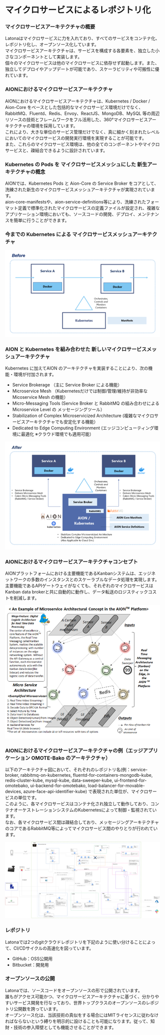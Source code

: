 # マイクロサービスによるレポジトリ化

### マイクロサービスアーキテクチャの概要
Latonaはマイクロサービスに力を入れており、すべてのサービスをコンテナ化、レポジトリ化し、オープンソース化しています。  
マイクロサービスアーキテクチャは、サービスを構成する各要素を、独立した小さなコンポーネントとして実装します。  
個々のマイクロサービスは他のマイクロサービスに依存せず起動します。また、独立してデプロイやアップデートが可能であり、スケーラビリティや可搬性に優れています。

### AIONにおけるマイクロサービスアーキテクチャ
AIONにおけるマイクロサービスアーキテクチャは、Kubernetes / Docker / Aion-Core をベースとした包括的なマイクロサービス環境だけでなく、RabbitMQ、Fluentd、Redis、Envoy、ReactJS、MongoDB、MySQL 等の周辺リソースの技術とフレームワークをフル活用した、360°マイクロサービスアーキテクチャの環境を採用しています。  
これにより、大きな単位のサービス管理だけでなく、真に細かく刻まれたレベルにおいてのマイクロサービスの開発実行環境を実現することが可能です。  
また、これらのマイクロサービス環境は、他の全てのコンポーネントやマイクロサービスと、疎結合できるように設計されています。  

### Kubernetes の Pods を マイクロサービスメッシュにした 新生アーキテクチャの概念
AIONでは、Kubernetes Pods と Aion-Core の Service Broker をコアとして、洗練された新生のマイクロサービスメッシュアーキテクチャが実現されています。  
aion-core-manifestsや、aion-service-definitions等により、洗練されたフォーマット定義で標準化されたマイクロサービスの定義ファイルが設定され、複雑なアプリケーション環境においても、ソースコードの開発、デプロイ、メンテナンスを簡単に行うことができます。

### 今までの Kubernetes による マイクロサービスメッシュアーキテクチャ

![conventional_kube](./image/12-1.png)

### AION と Kubernetes を組み合わせた 新しいマイクロサービスメッシュアーキテクチャ
Kubernetes に加えてAION のアーキテクチャを実装することにより、次の機能・環境が付加されます。

- Service Brokerage （主に Service Broker による機能）
- Microservice Mesh （Kubernetesだけでは制御/管理/維持が非効率な Micoservice Mesh の機能）
- Micro-Messaging Tools (Service Broker と RabbitMQ の組み合わせによるMicroservice Level の メッセージングツール）
- Stabilization of Complex Microservicized Architecture (複雑なマイクロサービスアーキテクチャでも安定化する機能）
- Dedicated to Edge Computing Environment (エッジコンピューティング環境に最適化 ※クラウド環境でも適用可能）

![new_kube](./image/12-2.png)

### AIONにおけるマイクロサービスアーキテクチャコンセプト
AIONプラットフォームにおける主要機能であるKanbanシステムは、エッジネットワークの多数のインスタンスとのスケーラブルなデータ処理を実現します。主要機能であるAPIゲートウェイがなくても、それぞれのマイクロサービスはKanban data brokerと共に自動的に動作し、データ転送のロジスティックコストを削減します。

![platform](./image/12-3.png)

### AIONにおけるマイクロサービスアーキテクチャの例（エッジアプリケーション OMOTE-Bako のアーキテクチャ）
以下のアーキテクチャ図において、それぞれのレポジトリ名(例：service-broker, rabbitmq-on-kubernetes, fluentd-for-containers-mongodb-kube, redis-cluster-kube, mysql-kube, data-sweeper-kube, ui-frontend-for-omotebako, ui-backend-for-omotebako, load-balancer-for-movable-devices, azure-face-api-identifier-kube)
で表現された単位が、マイクロサービスの単位です。  
このように、各マイクロサービスはコンテナ化され独立して動作しており、コンテナオーケストレーションシステムのKubernetesによって制御・監視されています。  
なお、各マイクロサービス間は疎結合しており、メッセージングアーキテクチャのコアであるRabbitMQ等によってマイクロサービス間のやりとりが行われています。   

![12-4](./image/12-4.png)

### レポジトリ
Latonaでは2つのgitクラウドレポジトリを下記のように使い分けることによって、CI/CDサイクルの高速化を図っています。  

* GitHub：OSS公開用 
* Bitbucket：開発用

### オープンソースの公開
Latonaでは、ソースコードをオープンソースの形で公開されています。  
誰もがアクセス可能かつ、マイクロサービスアーキテクチャに基づく、分かりやすいサービス開発を行なっており、世界トップクラスのオープンソースのレポジトリ公開数を誇っています。  
オープンソース化は、当該技術の真似をする場合にはMITライセンスに従わなければならないという縛りを明示的に設けることも可能になります。従って、知財・技術の参入障壁としても機能させることができます。  
 




